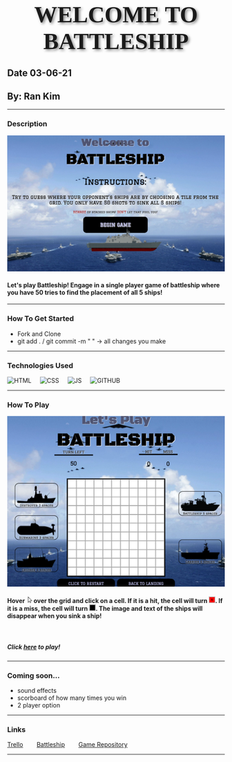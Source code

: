 # <span style="font-family:Black Ops One; font-size:40pt; text-shadow: 3px 3px 6px gray"><center>**WELCOME TO BATTLESHIP**</center></span>
## Date 03-06-21
## By: Ran Kim
****
### Description
![Landing Image](battleshiplanding.png)
#### Let's play Battleship! Engage in a single player game of battleship where you have 50 tries to find the placement of all 5 ships!
****
### How To Get Started
- Fork and Clone
- git add . / git commit -m " " &rarr; all changes you make
****
### Technologies Used
![HTML](https://img.shields.io/badge/HTML-239120?style=for-the-badge&logo=html5&logoColor=white)$~~~~~$![CSS](https://img.shields.io/badge/CSS-239120?&style=for-the-badge&logo=css3&logoColor=white)$~~~~~$![JS](https://img.shields.io/badge/JavaScript-F7DF1E?style=for-the-badge&logo=javascript&logoColor=black)$~~~~~$![GITHUB](https://img.shields.io/badge/GitHub-100000?style=for-the-badge&logo=github&logoColor=white)
   
****
### How To Play
![Game Image](battleshipgame.png)
#### Hover $~$<img src='cursor.png' width='10' height='15'> over the grid and click on a cell. If it is a hit, the cell will turn <img src='hitimage.png' width='15' height='15'>. If it is a miss, the cell will turn <img src='missimage.png' width='15' height='15'>. The image and text of the ships will disappear when you sink a ship! 
<br />

##### Click [here](rans-battleship.surge.sh) to play!

****
### Coming soon...

- sound effects
- scorboard of how many times you win
- 2 player option
****

### Links
[Trello](https://trello.com/invite/b/R6LhyJVK/13aae373d8fd00518ba836b830c37322/battleship)$~~~~~~~~$[Battleship](rans-battleship.surge.sh)$~~~~~~~~$[Game Repository](https://github.com/rannkimm/BattleShip-Game)
****
